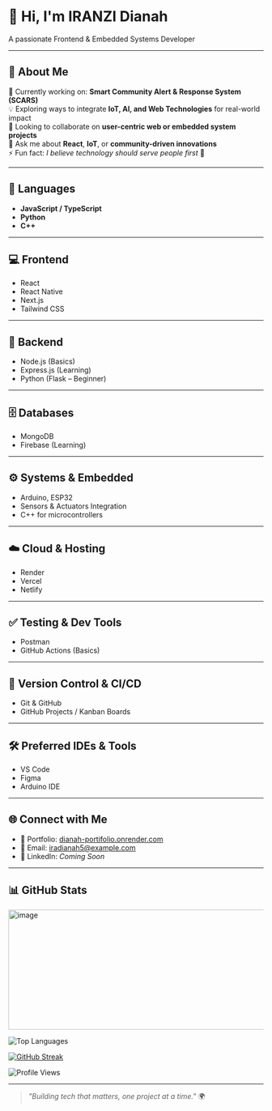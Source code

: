 # 👋 Hi, I'm IRANZI Dianah  
A passionate Frontend & Embedded Systems Developer

---

## 🌟 About Me

🌱 Currently working on: **Smart Community Alert & Response System (SCARS)**  
💡 Exploring ways to integrate **IoT, AI, and Web Technologies** for real-world impact  
👯 Looking to collaborate on **user-centric web or embedded system projects**  
💬 Ask me about **React**, **IoT**, or **community-driven innovations**  
⚡ Fun fact: _I believe technology should serve people first_ 💚  

---

## 🧠 Languages
- **JavaScript / TypeScript**
- **Python**
- **C++**

---

## 💻 Frontend
- React
- React Native
- Next.js
- Tailwind CSS

---

## 🔧 Backend
- Node.js (Basics)
- Express.js (Learning)
- Python (Flask – Beginner)

---

## 🗄️ Databases
- MongoDB
- Firebase (Learning)

---

## ⚙️ Systems & Embedded
- Arduino, ESP32
- Sensors & Actuators Integration
- C++ for microcontrollers

---

## ☁️ Cloud & Hosting
- Render
- Vercel
- Netlify

---

## ✅ Testing & Dev Tools
- Postman
- GitHub Actions (Basics)

---

## 🔧 Version Control & CI/CD
- Git & GitHub
- GitHub Projects / Kanban Boards

---

## 🛠️ Preferred IDEs & Tools
- VS Code
- Figma
- Arduino IDE

---

## 🌐 Connect with Me
- 🔗 Portfolio: [dianah-portifolio.onrender.com](https://dianah-portifolio.onrender.com)  
- 💌 Email: [iradianah5@example.com](mailto:iradianah5@example.com)  
- 💼 LinkedIn: _Coming Soon_

---

## 📊 GitHub Stats

<img width="579" height="237" alt="image" src="https://github.com/user-attachments/assets/5988ce3e-ea62-4677-94d0-861fd7cca9c7" />


![Top Languages](https://github-readme-stats.vercel.app/api/top-langs/?username=IRANZI&layout=compact&theme=tokyonight)

[![GitHub Streak](https://streak-stats.demolab.com/?user=IRANZI&theme=tokyonight)](https://git.io/streak-stats)

![Profile Views](https://komarev.com/ghpvc/?username=IRANZI&label=Profile%20Views&color=0e75b6&style=flat)

---

> _"Building tech that matters, one project at a time."_ 🌍
